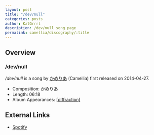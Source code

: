 ```yaml
---
layout: post
title: "/dev/null"
categories: posts
author: KatGrrrl
description: /dev/null song page
permalink: camellia/discography/:title
---
```


## Overview

### /dev/null

*/dev/null* is a song by [かめりあ](<{% link postsWiki/_posts/2023-12-10-camellia.md %}>) (Camellia) first released on 2014-04-27.

* Composition: かめりあ
* Length: 06:18
* Album Appearances: [\[diffraction\]](<{% link postsInclude/_posts/camellia/albums/diffraction/2023-12-05-diffraction.md %}>)

## External Links

* [Spotify](https://open.spotify.com/track/6QOi6zVAV6eTDl0CR9p41q?si=a908543125374cac)
